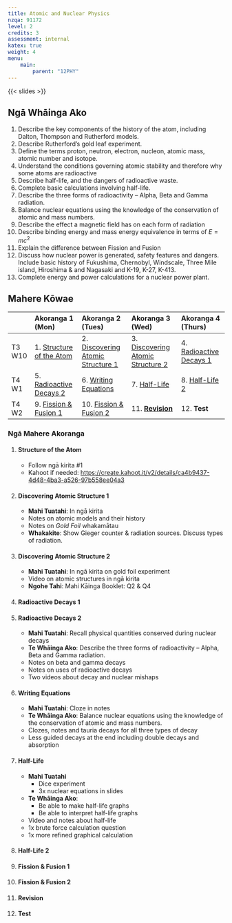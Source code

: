 ```yaml
---
title: Atomic and Nuclear Physics
nzqa: 91172
level: 2
credits: 3
assessment: internal
katex: true
weight: 4
menu:
    main:
        parent: "12PHY"
---
```


{{< slides >}}

## Ngā Whāinga Ako

1. Describe the key components of the history of the atom, including Dalton, Thompson and Rutherford models.
2. Describe Rutherford’s gold leaf experiment.
3. Define the terms proton, neutron, electron, nucleon, atomic mass, atomic number and isotope.
4. Understand the conditions governing atomic stability and therefore why some atoms are radioactive
5. Describe half-life, and the dangers of radioactive waste.
6. Complete basic calculations involving half-life.
7. Describe the three forms of radioactivity – Alpha, Beta and Gamma radiation.
8. Balance nuclear equations using the knowledge of the conservation of atomic and mass numbers.
9. Describe the effect a magnetic field has on each form of radiation
10. Describe binding energy and mass energy equivalence in terms of $E=mc^{2}$
11. Explain the difference between Fission and Fusion
12. Discuss how nuclear power is generated, safety features and dangers. Include basic history of Fukushima, Chernobyl, Windscale, Three Mile island, Hiroshima & and Nagasaki and K-19, K-27, K-413.
13. Complete energy and power calculations for a nuclear power plant.


## Mahere Kōwae

|        | Akoranga 1 (Mon)                                   | Akoranga 2 (Tues)                                                    | Akoranga 3 (Wed)                                                     | Akoranga 4 (Thurs)                               |
|:-------|:---------------------------------------------------|:---------------------------------------------------------------------|:---------------------------------------------------------------------|:-------------------------------------------------|
| T3 W10 | 1. [Structure of the Atom](#structure-of-the-atom) | 2. [Discovering Atomic Structure 1](#discovering-atomic-structure-1) | 3. [Discovering Atomic Structure 2](#discovering-atomic-structure-2) | 4. [Radioactive Decays 1](#radioactive-decays-1) |
| T4 W1  | 5. [Radioactive Decays 2](#radioactive-decays-2)   | 6. [Writing Equations](#writing-equations)                           | 7. [Half-Life](#half-life)                                           | 8. [Half-Life 2](#half-life-2)                   |
| T4 W2  | 9. [Fission & Fusion 1](#fission--fusion-1)        | 10. [Fission & Fusion 2](#fission--fusion-2)                         | 11. [__Revision__](#__revision__)                                    | 12. __Test__                                     |

### Ngā Mahere Akoranga

1. #### Structure of the Atom
    - Follow ngā kirita #1
    - Kahoot if needed: https://create.kahoot.it/v2/details/ca4b9437-4d48-4ba3-a526-97b558ee04a3
2. #### Discovering Atomic Structure 1
    - __Mahi Tuatahi__: In ngā kirita
    - Notes on atomic models and their history
    - Notes on _Gold Foil_ whakamātau
    - __Whakakite__: Show Gieger counter & radiation sources. Discuss types of radiation.
3. #### Discovering Atomic Structure 2
    - __Mahi Tuatahi__: In ngā kirita on gold foil experiment
    - Video on atomic structures in ngā kirita
    - __Ngohe Tahi__: Mahi Kāinga Booklet: Q2 & Q4
4. #### Radioactive Decays 1
5. #### Radioactive Decays 2
    - __Mahi Tuatahi__: Recall physical quantities conserved during nuclear decays
    - __Te Whāinga Ako__: Describe the three forms of radioactivity – Alpha, Beta and Gamma radiation.
    - Notes on beta and gamma decays
    - Notes on uses of radioactive decays
    - Two videos about decay and nuclear mishaps
6. #### Writing Equations
    - __Mahi Tuatahi__: Cloze in notes
    - __Te Whāinga Ako__: Balance nuclear equations using the knowledge of the conservation of atomic and mass numbers.
    - Clozes, notes and tauria decays for all three types of decay
    - Less guided decays at the end including double decays and absorption
7. #### Half-Life
    - __Mahi Tuatahi__
        - Dice experiment
        - 3x nuclear equations in slides
    - __Te Whāinga Ako__:
        - Be able to make half-life graphs
        - Be able to interpret half-life graphs
    - Video and notes about half-life
    - 1x brute force calculation question
    - 1x more refined graphical calculation
8. #### Half-Life 2
9. #### Fission & Fusion 1
10. #### Fission & Fusion 2
11. #### __Revision__
12. #### __Test__

